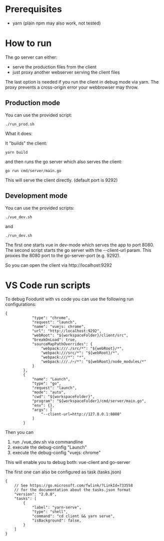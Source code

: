 # Prerequisites
- yarn (plain npm may also work, not tested)

# How to run
The go server can either:
- serve the production files from the client
- just proxy another webserver serving the client files

The last option is needed if you run the client in debug mode via yarn. The proxy prevents a cross-origin error your webbrowser may throw.

## Production mode
You can use the provided script:
```
./run_prod.sh
```

What it does:

It "builds" the client:

```
yarn build
```

and then runs the go server which also serves the client:
```
go run cmd/server/main.go
```

This will serve the client directly. (default port is 9292)


## Development mode

You can use the provided scripts:
```
./vue_dev.sh
```
and
```
./run_dev.sh
```

The first one starts vue in dev-mode which serves the app to port 8080.
The second script starts the go server with the --client-url param.
This proxies the 8080 port to the go-server-port (e.g. 9292).

So you can open the client via http://localhost:9292

# VS Code run scripts
To debug Foodunit with vs code you can use the following run configurations:

```
{
            "type": "chrome",
            "request": "launch",
            "name": "vuejs: chrome",
            "url": "http://localhost:9292",
            "webRoot": "${workspaceFolder}/client/src",
            "breakOnLoad": true,
            "sourceMapPathOverrides": {
                "webpack:///./src/*": "${webRoot}/*",
                "webpack:///src/*": "${webRoot}/*",
                "webpack:///*": "*",
                "webpack:///./~/*": "${webRoot}/node_modules/*"
            }
        },
        {
            "name": "Launch",
            "type": "go",
            "request": "launch",
            "mode": "auto",
            "cwd": "${workspaceFolder}",
            "program": "${workspaceFolder}/cmd/server/main.go",
            "env": {},
            "args": [
                "--client-url=http://127.0.0.1:8080"
            ]
        }
```

Then you can
1. run ./vue_dev.sh via commandline
2. execute the debug-config "Launch"
3. execute the debug-config "vuejs: chrome"

This will enable you to debug both: vue-client and go-server

The first one can also be configured as task (tasks.json)

```
{
    // See https://go.microsoft.com/fwlink/?LinkId=733558
    // for the documentation about the tasks.json format
    "version": "2.0.0",
    "tasks": [
        {
            "label": "yarn-serve",
            "type": "shell",
            "command": "cd client && yarn serve",
            "isBackground": false,
        }
    ]
}
```